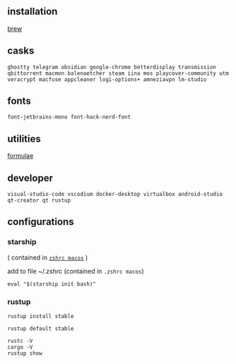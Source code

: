 ## installation

[brew](/multiplatform/brew/brew.md#installation)

## casks
```
ghostty telegram obsidian google-chrome betterdisplay transmission qbittorrent macmon balenaetcher steam iina mos playcover-community utm veracrypt macfuse appcleaner logi-options+ amneziavpn lm-studio
```

## fonts
```
font-jetbrains-mono font-hack-nerd-font
```

## utilities
[formulae](/multiplatform/brew/brew.md#formulae)

## developer
```
visual-studio-code vscodium docker-desktop virtualbox android-studio qt-creator qt rustup
```

## configurations

### starship
( contained in [`zshrc macos`](../multiplatform/zsh/zshrc%20macos) )

add to file ~/.zshrc (contained in `.zshrc macos`)
```
eval "$(starship init bash)"
```

### rustup
```
rustup install stable

rustup default stable

rustc -V
cargo -V
rustup show
```